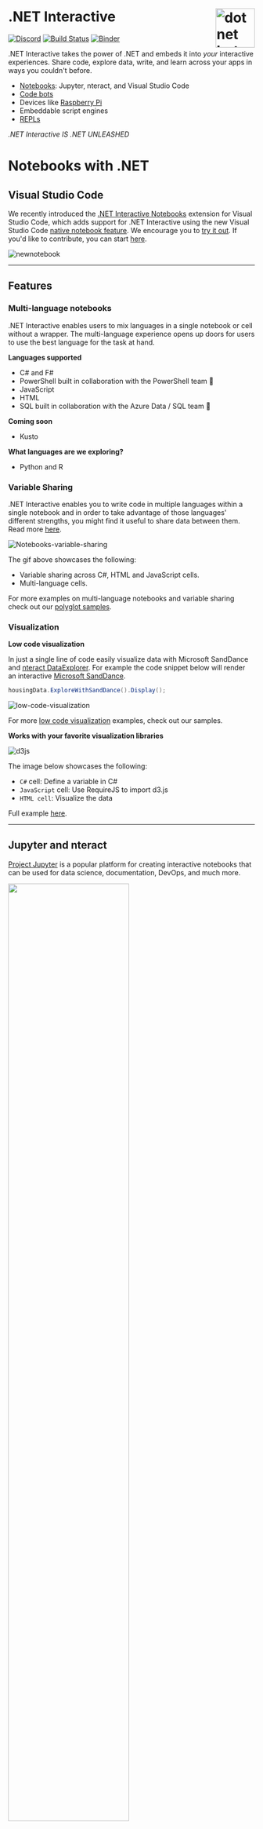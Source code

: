 
# .NET Interactive <img src ="https://user-images.githubusercontent.com/2546640/56708992-deee8780-66ec-11e9-9991-eb85abb1d10a.png" width="80px" alt="dotnet bot in space" align ="right">

[![Discord](https://img.shields.io/discord/732297728826277939?label=discord)](https://discord.gg/3pvut9YujN) [![Build Status](https://dev.azure.com/dnceng/public/_apis/build/status/dotnet/interactive/interactive-ci?branchName=main)](https://dev.azure.com/dnceng/public/_build/latest?definitionId=744&branchName=main) [![Binder](https://mybinder.org/badge_logo.svg)](https://mybinder.org/v2/gh/dotnet/interactive/main?urlpath=lab) 

.NET Interactive takes the power of .NET and embeds it into *your* interactive experiences. Share code, explore data, write, and learn across your apps in ways you couldn't before.

* [Notebooks](#notebooks-with-net): Jupyter, nteract, and Visual Studio Code 
* [Code bots](https://github.com/CodeConversations/CodeConversations)
* Devices like [Raspberry Pi](https://www.raspberrypi.org/)
* Embeddable script engines
* [REPLs](https://github.com/jonsequitur/dotnet-repl)

*.NET Interactive IS .NET UNLEASHED*

# Notebooks with .NET

## Visual Studio Code

We recently introduced the [.NET Interactive Notebooks](https://marketplace.visualstudio.com/items?itemName=ms-dotnettools.dotnet-interactive-vscode) extension for Visual Studio Code, which adds support for .NET Interactive using the new Visual Studio Code [native notebook feature](https://code.visualstudio.com/updates/v1_45#_github-issue-notebook). We encourage you to [try it out](https://marketplace.visualstudio.com/items?itemName=ms-dotnettools.dotnet-interactive-vscode). If you'd like to contribute, you can start [here](CONTRIBUTING.md). 

![newnotebook](https://user-images.githubusercontent.com/2546640/130660742-deb5c33b-020d-4d03-8034-7f11532c3201.gif)

---

## Features
### Multi-language notebooks 
.NET Interactive enables users to mix languages in a single notebook or cell without a wrapper. The multi-language experience opens up doors for users to use the best language for the task at hand.

**Languages supported**
- C# and F# 
- PowerShell built in collaboration with the PowerShell team 💙
- JavaScript
- HTML 
- SQL built in collaboration with the  Azure Data / SQL team 💙

**Coming soon**
- Kusto 

**What languages are we exploring?** 
- Python and R 

### Variable Sharing 

.NET Interactive enables you to write code in multiple languages within a single notebook and in order to take advantage of those languages' different strengths, you might find it useful to share data between them. Read more [here](https://github.com/dotnet/interactive/blob/main/docs/variable-sharing.md).

![Notebooks-variable-sharing](https://user-images.githubusercontent.com/2546640/130664292-1cdfb806-a6f6-4874-bcad-a5eb4517a925.gif)

The gif above showcases the following:
- Variable sharing across C#, HTML and JavaScript cells.
- Multi-language cells.

For more examples on multi-language notebooks and variable sharing check out our [polyglot samples](https://github.com/dotnet/interactive/tree/main/samples/notebooks/polyglot).

### Visualization 

**Low code visualization**

In just a single line of code easily visualize data with Microsoft SandDance and [nteract DataExplorer](https://data-explorer.nteract.io/). For  example the code snippet below will render an interactive [Microsoft SandDance](https://www.microsoft.com/en-us/research/project/sanddance/).
```csharp
housingData.ExploreWithSandDance().Display();
```

![low-code-visualization](https://user-images.githubusercontent.com/2546640/130510820-6a5b5f9d-a0cc-4fef-8a3d-ea741a30d7f8.gif)

For more [low code visualization](https://github.com/dotnet/interactive/tree/main/samples/ExtensionLab) examples, check out our samples.

**Works with your favorite visualization libraries**

![d3js](https://user-images.githubusercontent.com/2546640/130669124-09f11de8-e324-4c2e-bdbc-c49fd85511c2.gif)

The image below showcases the following: 

- `C#` cell: Define a variable in C#
- `JavaScript` cell: Use RequireJS to import d3.js
- `HTML cell`:  Visualize the data

Full example [here](https://github.com/dotnet/interactive/blob/main/samples/notebooks/polyglot/d3js.ipynb).

----

## Jupyter and nteract

[Project Jupyter](https://jupyter.org/) is a popular platform for creating interactive notebooks that can be used for data science, documentation, DevOps, and much more.

<img src="https://user-images.githubusercontent.com/547415/78056370-ddd0cc00-7339-11ea-9379-c40f8b5c1ae5.png" width="70%">
<img src="https://user-images.githubusercontent.com/2546640/67912370-1b99b080-fb60-11e9-9839-0058d02488cf.png" width="70%">

There are several ways to get started using .NET with Jupyter, including Jupyter Notebook, JupyterLab, and nteract.

- [Try sample .NET notebooks online using Binder](docs/NotebooksOnBinder.md). This also allows you try out our daily builds, which include preview features of F# 5.
- [Install .NET Interactive](docs/NotebookswithJupyter.md) to create and run .NET notebooks on your machine.
- [Share your own .NET notebooks with others online using Binder](docs/CreateBinder.md).
- [Use .NET Interactive with nteract](https://nteract.io/kernels/dotnet)
- [Use .NET Interactive on Raspberry Pi and pi-top](docs/small-factor-devices.md)

## Documentation

You can find additional documentation [here](./docs/README.md).

## Packages

We provide a number of packages that can be used to write custom [extensions](./docs/extending-dotnet-interactive.md) for .NET Interactive or to build your own interactive experiences.

Package                                    | Version                                                                                                                                                         | Description
:------------------------------------------|-----------------------------------------------------------------------------------------------------------------------------------------------------------------|:------------
`Microsoft.dotnet-interactive`             | [![Nuget](https://img.shields.io/nuget/v/Microsoft.dotnet-interactive.svg)](https://www.nuget.org/packages/Microsoft.dotnet-interactive)                        | The `dotnet-interactive` global tool
`Microsoft.DotNet.Interactive`             | [![Nuget](https://img.shields.io/nuget/v/Microsoft.DotNet.Interactive.svg)](https://www.nuget.org/packages/Microsoft.DotNet.Interactive)                        | Core types for building applications providing interactive programming for .NET.
`Microsoft.DotNet.Interactive.Formatting`  | [![Nuget](https://img.shields.io/nuget/v/Microsoft.DotNet.Interactive.Formatting.svg)](https://www.nuget.org/packages/Microsoft.DotNet.Interactive.Formatting)  | Convention-based and highly configurable .NET object formatting for interactive programming, including support for mime types suitable for building visualizations for Jupyter Notebooks and web browsers.
`Microsoft.DotNet.Interactive.FSharp`      | [![Nuget](https://img.shields.io/nuget/v/Microsoft.DotNet.Interactive.FSharp.svg)](https://www.nuget.org/packages/Microsoft.DotNet.Interactive.FSharp)          | Microsoft.DotNet.Interactive.Kernel implementation for F#
`Microsoft.DotNet.Interactive.CSharp`      | [![Nuget](https://img.shields.io/nuget/v/Microsoft.DotNet.Interactive.CSharp.svg)](https://www.nuget.org/packages/Microsoft.DotNet.Interactive.CSharp)          | Microsoft.DotNet.Interactive.Kernel implementation for C#
`Microsoft.DotNet.Interactive.PowerShell`      | [![Nuget](https://img.shields.io/nuget/v/Microsoft.DotNet.Interactive.PowerShell.svg)](https://www.nuget.org/packages/Microsoft.DotNet.Interactive.PowerShell)          | Microsoft.DotNet.Interactive.Kernel implementation for PowerShel

## Contribution Guidelines

You can contribute to .NET Interactive with issues and pull requests. Simply filing issues for problems you encounter is a great way to contribute. Contributing code improvements is greatly appreciated. You can read more about our contribution guidelines [here](CONTRIBUTING.md).

## Customers & Partners

|    [Azure Synapse Analytics ](https://azure.microsoft.com/en-us/services/synapse-analytics/)   |Azure HDInsight (HDI)  |
|:-------------:|:-------------:|
| Azure Synapse Analytics uses the .NET kernel to write and run quick ad-hoc queries in addition to developing complete, end-to-end big data scenarios, such as reading in data, transforming it, and visualizing it|You can launch Jupyter notebooks from your HDInsight cluster to run big data queries against the compute resources in that cluster. 


